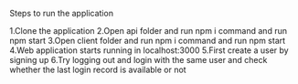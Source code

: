 Steps to run the application

1.Clone the application
2.Open api folder and run npm i command and run npm start
3.Open client folder and run npm i command and run npm start
4.Web application starts running in localhost:3000
5.First create a user by signing up
6.Try logging out and login with the same user and check whether the last login record is available or not
